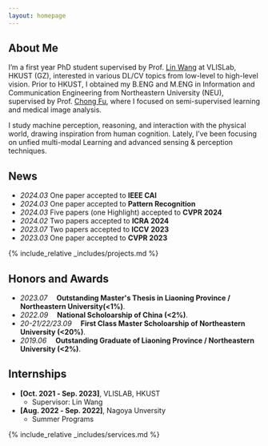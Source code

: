 ```yaml
---
layout: homepage
---
```


## About Me

I’m a first year PhD student supervised by Prof. <a href="https://vlislab22.github.io/vlislab/linwang.html">Lin Wang</a> at VLISLab, HKUST (GZ), interested in various DL/CV topics from low-level to high-level vision. Prior to HKUST, I obtained my B.ENG and M.ENG in Information and Communication Engineering from Northeastern University (NEU), supervised by Prof.  <a href="https://scholar.google.com.hk/citations?user=xq76xEMAAAAJ&hl=zh-CN&oi=ao">Chong Fu</a>, where I focused on semi-supervised learning and medical image analysis.

I study machine perception, reasoning, and interaction with the physical world, drawing inspiration from human cognition. Lately, I’ve been focusing on unfied multi-modal Learning and advanced sensing & perception techniques. 
 
## News
- *2024.03* One paper accepted to **IEEE CAI**
- *2024.03* One paper accepted to **Pattern Recognition**
- *2024.03* Five papers (one Highlight) accepted to **CVPR 2024**
- *2024.02* Two papers accepted to **ICRA 2024**
- *2023.07* Two papers accepted to **ICCV 2023**
- *2023.03* One paper accepted to **CVPR 2023**

{% include_relative _includes/projects.md %}


## Honors and Awards
- *2023.07* &emsp;**Outstanding Master's Thesis in Liaoning Province / Northeastern University(<1%)**. 
- *2022.09* &emsp;**National Scholoarship of China (<2%)**. 
- *20-21/22/23.09* &emsp;**First Class Master Scholoarship of Northeastern University (<20%)**. 
- *2019.06* &emsp;**Outstanding Graduate of Liaoning Province / Northeastern University (<2%)**. 


## Internships

- **[Oct. 2021 ‑ Sep. 2023]**, VLISLAB, HKUST
  - Supervisor: Lin Wang
- **[Aug. 2022 ‑ Sep. 2022]**, Nagoya Unversity
  - Summer Programs

{% include_relative _includes/services.md %}

<script type='text/javascript' id='clustrmaps' src='//cdn.clustrmaps.com/map_v2.js?cl=080808&w=a&t=tt&d=zrl7WjzBxF_qKC05N5OneNhjFigQ9jPab4GJHSWvjkI&co=ffffff&cmo=3acc3a&cmn=ff5353&ct=808080'></script>

